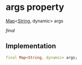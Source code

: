 


# args property







[Map](https://api.flutter.dev/flutter/dart-core/Map-class.html)&lt;[String](https://api.flutter.dev/flutter/dart-core/String-class.html), dynamic> args
  
_<span class="feature">final</span>_






## Implementation

```dart
final Map<String, dynamic> args;
```








